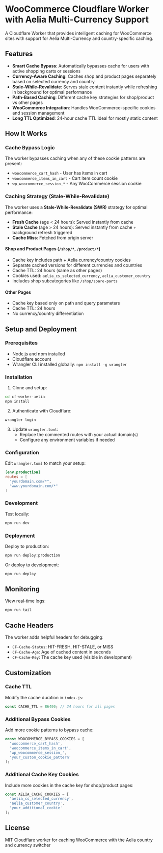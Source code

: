# WooCommerce Cloudflare Worker with Aelia Multi-Currency Support

A Cloudflare Worker that provides intelligent caching for WooCommerce sites with support for Aelia Multi-Currency and country-specific caching.

## Features

- **Smart Cache Bypass**: Automatically bypasses cache for users with active shopping carts or sessions
- **Currency-Aware Caching**: Caches shop and product pages separately based on selected currency and country
- **Stale-While-Revalidate**: Serves stale content instantly while refreshing in background for optimal performance
- **Path-Based Caching**: Different cache key strategies for shop/product vs other pages
- **WooCommerce Integration**: Handles WooCommerce-specific cookies and session management
- **Long TTL Optimized**: 24-hour cache TTL ideal for mostly static content

## How It Works

### Cache Bypass Logic
The worker bypasses caching when any of these cookie patterns are present:
- `woocommerce_cart_hash` - User has items in cart
- `woocommerce_items_in_cart` - Cart item count cookie
- `wp_woocommerce_session_*` - Any WooCommerce session cookie

### Caching Strategy (Stale-While-Revalidate)

The worker uses a **Stale-While-Revalidate (SWR)** strategy for optimal performance:

- **Fresh Cache** (age < 24 hours): Served instantly from cache
- **Stale Cache** (age > 24 hours): Served instantly from cache + background refresh triggered
- **Cache Miss**: Fetched from origin server

#### Shop and Product Pages (`/shop/*`, `/product/*`)
- Cache key includes path + Aelia currency/country cookies
- Separate cached versions for different currencies and countries
- Cache TTL: 24 hours (same as other pages)
- Cookies used: `aelia_cs_selected_currency`, `aelia_customer_country`
- Includes shop subcategories like `/shop/spare-parts`

#### Other Pages
- Cache key based only on path and query parameters
- Cache TTL: 24 hours
- No currency/country differentiation

## Setup and Deployment

### Prerequisites
- Node.js and npm installed
- Cloudflare account
- Wrangler CLI installed globally: `npm install -g wrangler`

### Installation

1. Clone and setup:
```bash
cd cf-worker-aelia
npm install
```

2. Authenticate with Cloudflare:
```bash
wrangler login
```

3. Update `wrangler.toml`:
   - Replace the commented routes with your actual domain(s)
   - Configure any environment variables if needed

### Configuration

Edit `wrangler.toml` to match your setup:

```toml
[env.production]
routes = [
  "yourdomain.com/*",
  "www.yourdomain.com/*"
]
```

### Development

Test locally:
```bash
npm run dev
```

### Deployment

Deploy to production:
```bash
npm run deploy:production
```

Or deploy to development:
```bash
npm run deploy
```

## Monitoring

View real-time logs:
```bash
npm run tail
```

## Cache Headers

The worker adds helpful headers for debugging:
- `CF-Cache-Status`: HIT-FRESH, HIT-STALE, or MISS
- `CF-Cache-Age`: Age of cached content in seconds
- `CF-Cache-Key`: The cache key used (visible in development)

## Customization

### Cache TTL
Modify the cache duration in `index.js`:
```javascript
const CACHE_TTL = 86400; // 24 hours for all pages
```

### Additional Bypass Cookies
Add more cookie patterns to bypass cache:
```javascript
const WOOCOMMERCE_BYPASS_COOKIES = [
  'woocommerce_cart_hash',
  'woocommerce_items_in_cart',
  'wp_woocommerce_session_',
  'your_custom_cookie_pattern'
];
```

### Additional Cache Key Cookies
Include more cookies in the cache key for shop/product pages:
```javascript
const AELIA_CACHE_COOKIES = [
  'aelia_cs_selected_currency',
  'aelia_customer_country',
  'your_additional_cookie'
];
```

## License

MIT
Cloudflare worker for caching WooCommerce with the Aelia country and currency switcher
